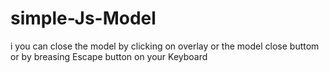 # simple-Js-Model
i you can close the model by clicking on overlay or the model close buttom or by breasing Escape button on your Keyboard
